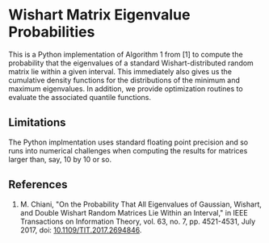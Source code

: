# Wishart Matrix Eigenvalue Probabilities

This is a Python implementation of Algorithm 1 from [1] to compute the
probability that the eigenvalues of a standard Wishart-distributed random
matrix lie within a given interval. This immediately also gives us the
cumulative density functions for the distributions of the minimum and maximum
eigenvalues. In addition, we provide optimization routines to evaluate the
associated quantile functions.

## Limitations

The Python implmentation uses standard floating point precision and so runs
into numerical challenges when computing the results for matrices larger than,
say, 10 by 10 or so.

## References

1. M. Chiani, "On the Probability That All Eigenvalues of Gaussian, Wishart,
   and Double Wishart Random Matrices Lie Within an Interval," in IEEE
   Transactions on Information Theory, vol. 63, no. 7, pp. 4521-4531, July
   2017, doi:
   [10.1109/TIT.2017.2694846](https://doi.org/10.1109/TIT.2017.2694846).
